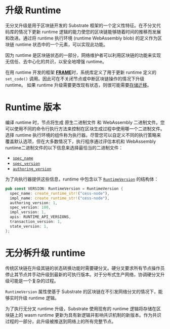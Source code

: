 # 升级 Runtime

无分叉升级是用于区块链开发的 Substrate 框架的一个定义性特征。在不分叉代码库的情况下更新 runtime 逻辑的能力使您的区块链能够随着时间的推移而发展和改进。通过将 runtime 执行环境 (runtime WebAssembly blob) 的定义作为区块链 runtime 状态中的一个元素，可以实现此功能。

因为 runtime 是区块链状态的一部分，网络维护者可以利用区块链的功能来实现无信任、去中心化的共识，以安全地增强 runtime。

在用 runtime 开发的框架 [**FRAME**](https://docs.substrate.io/learn/runtime-development/#frame)时，系统库定义了用于更新 runtime 定义的 `set_code()` 调用。因此可在不关闭节点或中断区块链操作的情况下升级 runtime。 如果 runtime 升级需要更改现有状态，则很可能需要[存储迁移](data-migration.md)。

# Runtime 版本

编译 runtime 时，节点将生成 原生二进制文件 和 WebAssembly 二进制文件。您可以使用不同的命令行执行方法来控制在区块生成过程中使用哪一个二进制文件。选择 runtime 执行环境的组件称为执行器。尽管您可以自定义不同的执行策略来覆盖默认选项，但在大多数情况下，执行程序通过评估本机和 WebAssembly runtime二进制文件的以下信息来选择最恰当的二进制文件：

- [`spec_name`](https://paritytech.github.io/substrate/master/sc_cli/struct.RuntimeVersion.html#structfield.spec_name)
- [`spec_version`](https://paritytech.github.io/substrate/master/sc_cli/struct.RuntimeVersion.html#structfield.spec_version)
- [`authoring_version`](https://paritytech.github.io/substrate/master/sc_cli/struct.RuntimeVersion.html#structfield.authoring_version)

为了向执行器提供这些信息，runtime 中包含以下 [`RuntimeVersion`](https://paritytech.github.io/substrate/master/sp_version/struct.RuntimeVersion.html) 的结构体：

```rust
pub const VERSION: RuntimeVersion = RuntimeVersion {
  spec_name: create_runtime_str!("cess-node"),
  impl_name: create_runtime_str!("cess-node"),
  authoring_version: 1,
  spec_version: 100,
  impl_version: 1,
  apis: RUNTIME_API_VERSIONS,
  transaction_version: 1,
  state_version: 1,
};
```

# 无分柝升级 runtime

传统区块链在升级其链的状态转换功能时需要硬分叉。硬分叉要求所有节点操作员停止其节点并手动升级到最新的可执行版本。对于分布式生产网络，协调硬分叉升级可能是一个复杂的过程。

`RuntimeVersion` 属性使基于 Substrate 的区块链在不引发网络分叉的情况下，能够实时升级 runtime 逻辑。

为了执行无分叉 runtime 升级，Substrate 使用现有的 runtime 逻辑将存储在区块链上的 wasm runtime 更新为具有新逻辑并影响共识机制的新版本。作为共识过程的一部分，此升级被推送到网络上的所有完整节点。
